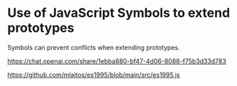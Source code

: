 # Use of JavaScript Symbols to extend prototypes

Symbols can prevent conflicts when extending prototypes.

https://chat.openai.com/share/1ebba880-bf47-4d06-8088-f75b3d33d783  

https://github.com/mlajtos/es1995/blob/main/src/es1995.js
